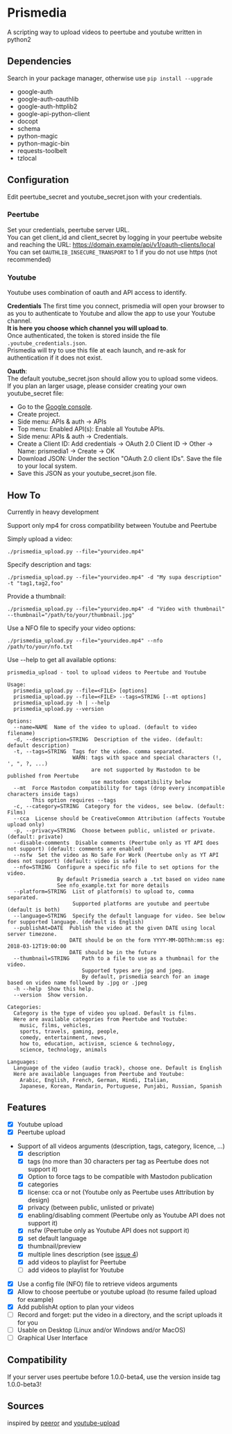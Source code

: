 # Prismedia

A scripting way to upload videos to peertube and youtube written in python2

## Dependencies
Search in your package manager, otherwise use ``pip install --upgrade``
 - google-auth
 - google-auth-oauthlib
 - google-auth-httplib2
 - google-api-python-client
 - docopt
 - schema
 - python-magic
 - python-magic-bin
 - requests-toolbelt
 - tzlocal

## Configuration

Edit peertube_secret and youtube_secret.json with your credentials.

### Peertube
Set your credentials, peertube server URL.  
You can get client_id and client_secret by logging in your peertube website and reaching the URL: https://domain.example/api/v1/oauth-clients/local
You can set ``OAUTHLIB_INSECURE_TRANSPORT`` to 1 if you do not use https (not recommended)

### Youtube
Youtube uses combination of oauth and API access to identify.

**Credentials**
The first time you connect, prismedia will open your browser to as you to authenticate to
Youtube and allow the app to use your Youtube channel.  
**It is here you choose which channel you will upload to**.  
Once authenticated, the token is stored inside the file ``.youtube_credentials.json``.  
Prismedia will try to use this file at each launch, and re-ask for authentication if it does not exist.

**Oauth**:  
The default youtube_secret.json should allow you to upload some videos.  
If you plan an larger usage, please consider creating your own youtube_secret file:

- Go to the [Google console](https://console.developers.google.com/).
- Create project.
- Side menu: APIs & auth -> APIs
- Top menu: Enabled API(s): Enable all Youtube APIs.
- Side menu: APIs & auth -> Credentials.
- Create a Client ID: Add credentials -> OAuth 2.0 Client ID -> Other -> Name: prismedia1 -> Create -> OK
- Download JSON: Under the section "OAuth 2.0 client IDs". Save the file to your local system.
- Save this JSON as your youtube_secret.json file.

## How To
Currently in heavy development

Support only mp4 for cross compatibility between Youtube and Peertube

Simply upload a video:

```
./prismedia_upload.py --file="yourvideo.mp4"
```


Specify description and tags:

```
./prismedia_upload.py --file="yourvideo.mp4" -d "My supa description" -t "tag1,tag2,foo"
```

Provide a thumbnail:

```
./prismedia_upload.py --file="yourvideo.mp4" -d "Video with thumbnail" --thumbnail="/path/to/your/thumbnail.jpg"
```


Use a NFO file to specify your video options:

```
./prismedia_upload.py --file="yourvideo.mp4" --nfo /path/to/your/nfo.txt
```


Use --help to get all available options:

```
prismedia_upload - tool to upload videos to Peertube and Youtube

Usage:
  prismedia_upload.py --file=<FILE> [options]
  prismedia_upload.py --file=<FILE> --tags=STRING [--mt options]
  prismedia_upload.py -h | --help
  prismedia_upload.py --version

Options:
  --name=NAME  Name of the video to upload. (default to video filename)
  -d, --description=STRING  Description of the video. (default: default description)
  -t, --tags=STRING  Tags for the video. comma separated.
                     WARN: tags with space and special characters (!, ', ", ?, ...)
                           are not supported by Mastodon to be published from Peertube
                           use mastodon compatibility below
  --mt  Force Mastodon compatibility for tags (drop every incompatible characters inside tags)
        This option requires --tags
  -c, --category=STRING  Category for the videos, see below. (default: Films)
  --cca  License should be CreativeCommon Attribution (affects Youtube upload only)
  -p, --privacy=STRING  Choose between public, unlisted or private. (default: private)
  --disable-comments  Disable comments (Peertube only as YT API does not support) (default: comments are enabled)
  --nsfw  Set the video as No Safe For Work (Peertube only as YT API does not support) (default: video is safe)
  --nfo=STRING  Configure a specific nfo file to set options for the video.
                By default Prismedia search a .txt based on video name
                See nfo_example.txt for more details
  --platform=STRING  List of platform(s) to upload to, comma separated.
                     Supported platforms are youtube and peertube (default is both)
  --language=STRING  Specify the default language for video. See below for supported language. (default is English)
  --publishAt=DATE  Publish the video at the given DATE using local server timezone.
                    DATE should be on the form YYYY-MM-DDThh:mm:ss eg: 2018-03-12T19:00:00
                    DATE should be in the future
  --thumbnail=STRING    Path to a file to use as a thumbnail for the video.
                        Supported types are jpg and jpeg.
                        By default, prismedia search for an image based on video name followed by .jpg or .jpeg
  -h --help  Show this help.
  --version  Show version.

Categories:
  Category is the type of video you upload. Default is films.
  Here are available categories from Peertube and Youtube:
    music, films, vehicles,
    sports, travels, gaming, people,
    comedy, entertainment, news,
    how to, education, activism, science & technology,
    science, technology, animals

Languages:
  Language of the video (audio track), choose one. Default is English
  Here are available languages from Peertube and Youtube:
    Arabic, English, French, German, Hindi, Italian,
    Japanese, Korean, Mandarin, Portuguese, Punjabi, Russian, Spanish
```

## Features

- [x] Youtube upload
- [x] Peertube upload
- Support of all videos arguments (description, tags, category, licence, ...)
  - [x] description
  - [x] tags (no more than 30 characters per tag as Peertube does not support it)
  - [x] Option to force tags to be compatible with Mastodon publication
  - [x] categories
  - [x] license: cca or not (Youtube only as Peertube uses Attribution by design)
  - [x] privacy (between public, unlisted or private)
  - [x] enabling/disabling comment (Peertube only as Youtube API does not support it)
  - [x] nsfw (Peertube only as Youtube API does not support it)
  - [x] set default language
  - [x] thumbnail/preview
  - [x] multiple lines description (see [issue 4](https://git.lecygnenoir.info/LecygneNoir/prismedia/issues/4))
  - [x] add videos to playlist for Peertube
  - [ ] add videos to playlist for Youtube
- [x] Use a config file (NFO) file to retrieve videos arguments
- [x] Allow to choose peertube or youtube upload (to resume failed upload for example)
- [x] Add publishAt option to plan your videos
- [ ] Record and forget: put the video in a directory, and the script uploads it for you
- [ ] Usable on Desktop (Linux and/or Windows and/or MacOS)
- [ ] Graphical User Interface

## Compatibility

If your server uses peertube before 1.0.0-beta4, use the version inside tag 1.0.0-beta3!

## Sources
inspired by [peeror](https://git.rigelk.eu/rigelk/peeror) and [youtube-upload](https://github.com/tokland/youtube-upload)